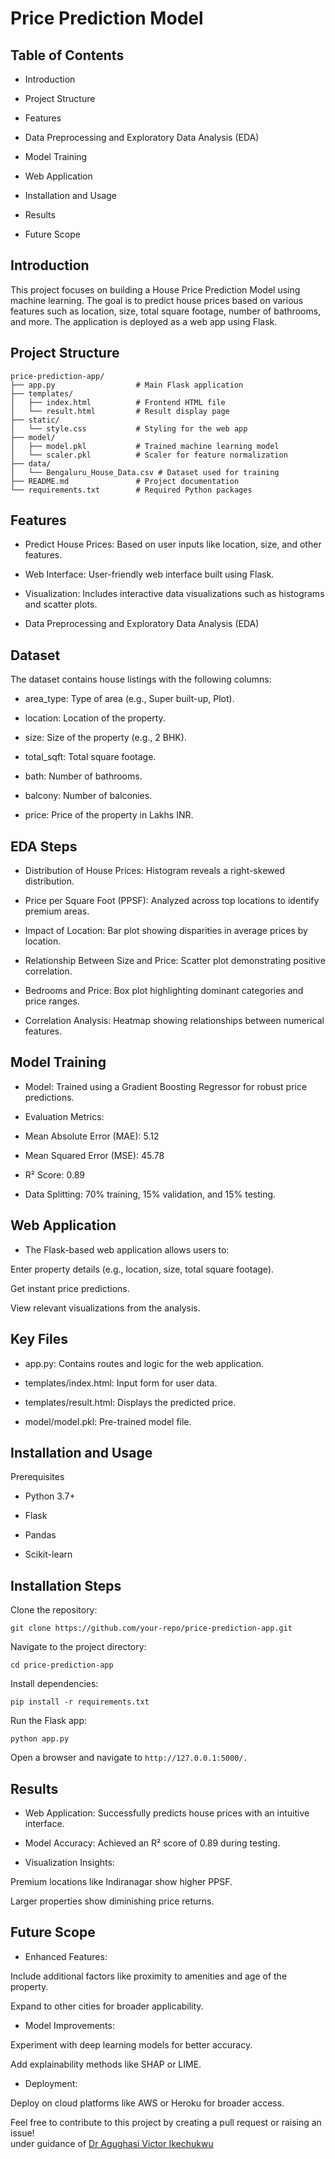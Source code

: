 # Price Prediction Model

## Table of Contents

- Introduction

- Project Structure

- Features

- Data Preprocessing and Exploratory Data Analysis (EDA)

- Model Training

- Web Application

- Installation and Usage

- Results

- Future Scope

## Introduction

This project focuses on building a House Price Prediction Model using machine learning. The goal is to predict house prices based on various features such as location, size, total square footage, number of bathrooms, and more. The application is deployed as a web app using Flask.

## Project Structure
```
price-prediction-app/
├── app.py                  # Main Flask application
├── templates/
│   ├── index.html          # Frontend HTML file
│   └── result.html         # Result display page
├── static/
│   └── style.css           # Styling for the web app
├── model/
│   ├── model.pkl           # Trained machine learning model
│   └── scaler.pkl          # Scaler for feature normalization
├── data/
│   └── Bengaluru_House_Data.csv # Dataset used for training
├── README.md               # Project documentation
└── requirements.txt        # Required Python packages
```
## Features

- Predict House Prices: Based on user inputs like location, size, and other features.

- Web Interface: User-friendly web interface built using Flask.

- Visualization: Includes interactive data visualizations such as histograms and scatter plots.

- Data Preprocessing and Exploratory Data Analysis (EDA)

## Dataset

The dataset contains house listings with the following columns:

- area_type: Type of area (e.g., Super built-up, Plot).

- location: Location of the property.

- size: Size of the property (e.g., 2 BHK).

- total_sqft: Total square footage.

- bath: Number of bathrooms.

- balcony: Number of balconies.

- price: Price of the property in Lakhs INR.

## EDA Steps

- Distribution of House Prices: Histogram reveals a right-skewed distribution.

- Price per Square Foot (PPSF): Analyzed across top locations to identify premium areas.

- Impact of Location: Bar plot showing disparities in average prices by location.

- Relationship Between Size and Price: Scatter plot demonstrating positive correlation.

- Bedrooms and Price: Box plot highlighting dominant categories and price ranges.

- Correlation Analysis: Heatmap showing relationships between numerical features.

## Model Training

- Model: Trained using a Gradient Boosting Regressor for robust price predictions.

- Evaluation Metrics:

- Mean Absolute Error (MAE): 5.12

- Mean Squared Error (MSE): 45.78

- R² Score: 0.89

- Data Splitting: 70% training, 15% validation, and 15% testing.

## Web Application

- The Flask-based web application allows users to:

Enter property details (e.g., location, size, total square footage).

Get instant price predictions.

View relevant visualizations from the analysis.

## Key Files

- app.py: Contains routes and logic for the web application.

- templates/index.html: Input form for user data.

- templates/result.html: Displays the predicted price.

- model/model.pkl: Pre-trained model file.

## Installation and Usage

Prerequisites

- Python 3.7+

- Flask

- Pandas

- Scikit-learn

## Installation Steps

Clone the repository:
```
git clone https://github.com/your-repo/price-prediction-app.git
```

Navigate to the project directory:
```
cd price-prediction-app
```

Install dependencies:
```
pip install -r requirements.txt
```

Run the Flask app:
```
python app.py
```

Open a browser and navigate to ```http://127.0.0.1:5000/.```

## Results

- Web Application: Successfully predicts house prices with an intuitive interface.

- Model Accuracy: Achieved an R² score of 0.89 during testing.

- Visualization Insights:

Premium locations like Indiranagar show higher PPSF.

Larger properties show diminishing price returns.

## Future Scope

- Enhanced Features:

Include additional factors like proximity to amenities and age of the property.

Expand to other cities for broader applicability.

- Model Improvements:

Experiment with deep learning models for better accuracy.

Add explainability methods like SHAP or LIME.

- Deployment:

Deploy on cloud platforms like AWS or Heroku for broader access.

Feel free to contribute to this project by creating a pull request or raising an issue!
<br>
under guidance of [Dr Agughasi Victor Ikechukwu](https://github.com/Victor-Ikechukwu)

